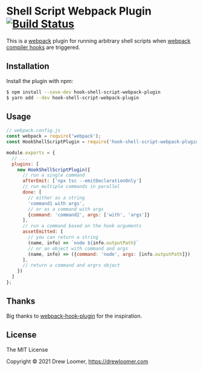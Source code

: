 # Shell Script Webpack Plugin [![Build Status](https://travis-ci.org/drewloomer/hook-shell-script-webpack-plugin.svg?branch=master)](http://travis-ci.org/drewloomer/hook-shell-script-webpack-plugin)

This is a [webpack](https://webpack.github.io) plugin for running arbitrary shell scripts when [webpack compiler hooks](https://webpack.js.org/api/compiler-hooks/) are triggered.

## Installation

Install the plugin with npm:

```sh
$ npm install --save-dev hook-shell-script-webpack-plugin
$ yarn add --dev hook-shell-script-webpack-plugin
```

## Usage

```js
// webpack.config.js
const webpack = require('webpack');
const HookShellScriptPlugin = require('hook-shell-script-webpack-plugin');

module.exports = {
  // ...
  plugins: [
    new HookShellScriptPlugin({
      // run a single command
      afterEmit: ['npx tsc --emitDeclarationOnly']
      // run multiple commands in parallel
      done: [
        // either as a string
        'command1 with args',
        // or as a command with args
        {command: 'command2', args: ['with', 'args']}
      ],
      // run a command based on the hook arguments
      assetEmitted: [
        // you can return a string
        (name, info) => `node ${info.outputPath}`
        // or an object with command and args
        (name, info) => ({command: 'node', args: [info.outputPath]})
      ],
      // return a command and argrs object
    })
  ]
};
```

## Thanks

Big thanks to [webpack-hook-plugin](https://github.com/tienne/webpack-hook-plugin) for the inspiration.

## License

The MIT License

Copyright :copyright: 2021 Drew Loomer, https://drewloomer.com

